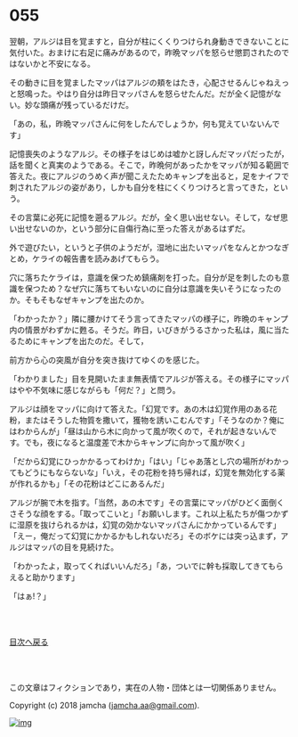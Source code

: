 # 055

翌朝，アルジは目を覚ますと，自分が柱にくくりつけられ身動きできないことに気付いた。おまけに右足に痛みがあるので，昨晩マッパを怒らせ懲罰されたのではないかと不安になる。  

その動きに目を覚ましたマッパはアルジの頬をはたき，心配させるんじゃねえっと怒鳴った。やはり自分は昨日マッパさんを怒らせたんだ。だが全く記憶がない。妙な頭痛が残っているだけだ。  

「あの，私，昨晩マッパさんに何をしたんでしょうか，何も覚えていないんです」  

記憶喪失のようなアルジ。その様子をはじめは嘘かと訝しんだマッパだったが，話を聞くと真実のようである。そこで，昨晩何があったかをマッパが知る範囲で答えた。夜にアルジのうめく声が聞こえたためキャンプを出ると，足をナイフで刺されたアルジの姿があり，しかも自分を柱にくくりつけろと言ってきた，という。  

その言葉に必死に記憶を遡るアルジ。だが，全く思い出せない。そして，なぜ思い出せないのか，という部分に自傷行為に至った答えがあるはずだ。  

外で遊びたい，というと子供のようだが，湿地に出たいマッパをなんとかつなぎとめ，ケライの報告書を読みあげてもらう。  

穴に落ちたケライは，意識を保つため鎮痛剤を打った。自分が足を刺したのも意識を保つため？なぜ穴に落ちてもいないのに自分は意識を失いそうになったのか。そもそもなぜキャンプを出たのか。  

「わかったか？」隣に腰かけてそう言ってきたマッパの様子に，昨晩のキャンプ内の情景がわずかに甦る。そうだ。昨日，いびきがうるさかった私は，風に当たるためにキャンプを出たのだ。そして，  

前方から心の突風が自分を突き抜けてゆくのを感じた。  

「わかりました」目を見開いたまま無表情でアルジが答える。その様子にマッパはやや不気味に感じながらも「何だ？」と問う。  

アルジは顔をマッパに向けて答えた。「幻覚です。あの木は幻覚作用のある花粉，またはそうした物質を撒いて，獲物を誘いこむんです」「そうなのか？俺にはわからんが」「昼は山から木に向かって風が吹くので，それが起きないんです。でも，夜になると温度差で木からキャンプに向かって風が吹く」  

「だから幻覚にひっかかるってわけか」「はい」「じゃあ落とし穴の場所がわかってもどうにもならないな」「いえ，その花粉を持ち帰れば，幻覚を無効化する薬が作れるかも」「その花粉はどこにあるんだ」  

アルジが腕で木を指す。「当然，あの木です」その言葉にマッパがひどく面倒くさそうな顔をする。「取ってこいと」「お願いします。これ以上私たちが傷つかずに湿原を抜けられるかは，幻覚の効かないマッパさんにかかっているんです」「えー，俺だって幻覚にかかるかもしれないだろ」そのボケには突っ込まず，アルジはマッパの目を見続けた。  

「わかったよ，取ってくればいいんだろ」「あ，ついでに幹も採取してきてもらえると助かります」  

「はぁ!？」  

<br>  
<br>  

[目次へ戻る](https://github.com/jamcha-aa/OblivionReports/blob/master/README.md)  

<br>  
<br>  

この文章はフィクションであり，実在の人物・団体とは一切関係ありません。  

Copyright (c) 2018 jamcha (jamcha.aa@gmail.com).  

[![img](http://i.creativecommons.org/l/by-nc-sa/4.0/88x31.png)](http://creativecommons.org/licenses/by-nc-sa/4.0/deed)